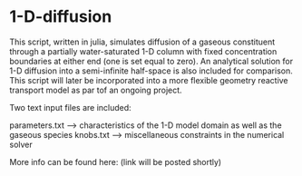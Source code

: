 # 1-D-diffusion
This script, written in julia, simulates diffusion of a gaseous constituent through a partially water-saturated 1-D column with fixed concentration boundaries at either end (one is set equal to zero). An analytical solution for 1-D diffusion into a semi-infinite half-space is also included for comparison. This script will later be incorporated into a more flexible geometry reactive transport model as par tof an ongoing project.

Two text input files are included:

parameters.txt --> characteristics of the 1-D model domain as well as the gaseous species
knobs.txt --> miscellaneous constraints in the numerical solver

More info can be found here: (link will be posted shortly)
